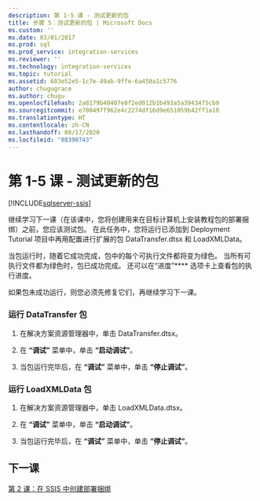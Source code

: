 ```yaml
---
description: 第 1-5 课 - 测试更新的包
title: 步骤 5：测试更新的包 | Microsoft Docs
ms.custom: ''
ms.date: 03/01/2017
ms.prod: sql
ms.prod_service: integration-services
ms.reviewer: ''
ms.technology: integration-services
ms.topic: tutorial
ms.assetid: 683e52e5-1c7e-49ab-9ffe-6a450a1c5776
author: chugugrace
ms.author: chugu
ms.openlocfilehash: 2a8179b40407e0f2ed012b1b493a5a39434f5cb9
ms.sourcegitcommit: e700497f962e4c2274df16d9e651059b42ff1a10
ms.translationtype: HT
ms.contentlocale: zh-CN
ms.lasthandoff: 08/17/2020
ms.locfileid: "88390743"
---
```

# <a name="lesson-1-5---testing-the-updated-packages"></a>第 1-5 课 - 测试更新的包

[!INCLUDE[sqlserver-ssis](../includes/applies-to-version/sqlserver-ssis.md)]


继续学习下一课（在该课中，您将创建用来在目标计算机上安装教程包的部署捆绑）之前，您应该测试包。 在此任务中，您将运行已添加到 Deployment Tutorial 项目中再用配置进行扩展的包 DataTransfer.dtsx 和 LoadXMLData。  
  
当包运行时，随着它成功完成，包中的每个可执行文件都将变为绿色。 当所有可执行文件都为绿色时，包已成功完成。 还可以在“进度”**** 选项卡上查看包的执行进度。  
  
如果包未成功运行，则您必须先修复它们，再继续学习下一课。  
  
### <a name="to-run-the-datatransfer-package"></a>运行 DataTransfer 包  
  
1.  在解决方案资源管理器中，单击 DataTransfer.dtsx。  
  
2.  在 **“调试”** 菜单中，单击 **“启动调试”**。  
  
3.  当包运行完毕后，在 **“调试”** 菜单中，单击 **“停止调试”**。  
  
### <a name="to-run-the-loadxmldata-package"></a>运行 LoadXMLData 包  
  
1.  在解决方案资源管理器中，单击 LoadXMLData.dtsx。  
  
2.  在 **“调试”** 菜单中，单击 **“启动调试”**。  
  
3.  当包运行完毕后，在 **“调试”** 菜单中，单击 **“停止调试”**。  
  
## <a name="next-lesson"></a>下一课  
[第 2 课：在 SSIS 中创建部署捆绑](../integration-services/lesson-2-create-the-deployment-bundle-in-ssis.md)  
  
  
  
